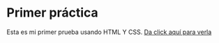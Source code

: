 # Primer práctica

Esta es mi primer prueba usando HTML Y CSS.
[Da click aquí para verla](https://pimerpractica.vercel.app/)
